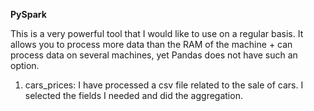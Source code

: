 **PySpark**

This is a very powerful tool that I would like to use on a regular basis. It allows you to process more data than the RAM of the machine + can process data on several machines, yet Pandas does not have such an option.
1) cars_prices: I have processed a csv file related to the sale of cars. I selected the fields I needed and did the aggregation.
